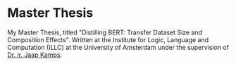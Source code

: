 # Master Thesis

My Master Thesis, titled "Distilling BERT: Transfer Dataset Size and Composition Effects". Written at the Institute for Logic, Language and Computation (ILLC) at the University of Amsterdam under the supervision of [Dr. ir. Jaap Kamps](https://www.uva.nl/profiel/k/a/j.kamps/j.kamps.html).

